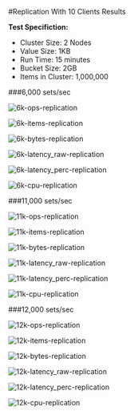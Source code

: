 #Replication With 10 Clients Results

**Test Specifiction:**

* Cluster Size: 2 Nodes
* Value Size: 1KB
* Run Time: 15 minutes
* Bucket Size: 2GB
* Items in Cluster: 1,000,000

###6,000 sets/sec

![6k-ops-replication](images/replication_10_clients/6k_ops.png)

![6k-items-replication](images/replication_10_clients/6k_items.png)

![6k-bytes-replication](images/replication_10_clients/6k_bytes.png)

![6k-latency_raw-replication](images/replication_10_clients/6k_latency_raw.png)

![6k-latency_perc-replication](images/replication_10_clients/6k_latency_perc.png)

![6k-cpu-replication](images/replication_10_clients/6k_cpu.png)

###11,000 sets/sec

![11k-ops-replication](images/replication_10_clients/11k_ops.png)

![11k-items-replication](images/replication_10_clients/11k_items.png)

![11k-bytes-replication](images/replication_10_clients/11k_bytes.png)

![11k-latency_raw-replication](images/replication_10_clients/11k_latency_raw.png)

![11k-latency_perc-replication](images/replication_10_clients/11k_latency_perc.png)

![11k-cpu-replication](images/replication_10_clients/11k_cpu.png)

###12,000 sets/sec

![12k-ops-replication](images/replication_10_clients/12k_ops.png)

![12k-items-replication](images/replication_10_clients/12k_items.png)

![12k-bytes-replication](images/replication_10_clients/12k_bytes.png)

![12k-latency_raw-replication](images/replication_10_clients/12k_latency_raw.png)

![12k-latency_perc-replication](images/replication_10_clients/12k_latency_perc.png)

![12k-cpu-replication](images/replication_10_clients/12k_cpu.png)
